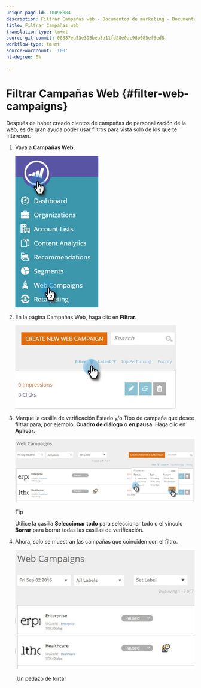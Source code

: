 ```yaml
---
unique-page-id: 10098884
description: Filtrar Campañas web - Documentos de marketing - Documentación del producto
title: Filtrar Campañas web
translation-type: tm+mt
source-git-commit: 00887ea53e395bea3a11fd28e0ac98b085ef6ed8
workflow-type: tm+mt
source-wordcount: '100'
ht-degree: 0%

---
```



# Filtrar Campañas Web {#filter-web-campaigns}

Después de haber creado cientos de campañas de personalización de la web, es de gran ayuda poder usar filtros para vista solo de los que te interesen.

1. Vaya a **Campañas Web.**

   ![](assets/web-campaigns-hand-8.jpg)

1. En la página Campañas Web, haga clic en **Filtrar**.

   ![](assets/web-campaigns-page-filter-hand.jpg)

1. Marque la casilla de verificación Estado y/o Tipo de campaña que desee filtrar para, por ejemplo, **Cuadro de diálogo** o **en pausa**. Haga clic en **Aplicar**.

   ![](assets/web-campaigns-filters-hands.jpg)

   >[!TIP]
   >
   >Utilice la casilla **Seleccionar todo** para seleccionar todo o el vínculo **Borrar** para borrar todas las casillas de verificación.

1. Ahora, solo se muestran las campañas que coinciden con el filtro.

   ![](assets/web-campaigns-filter-only-paused.jpg)

   ¡Un pedazo de torta!

